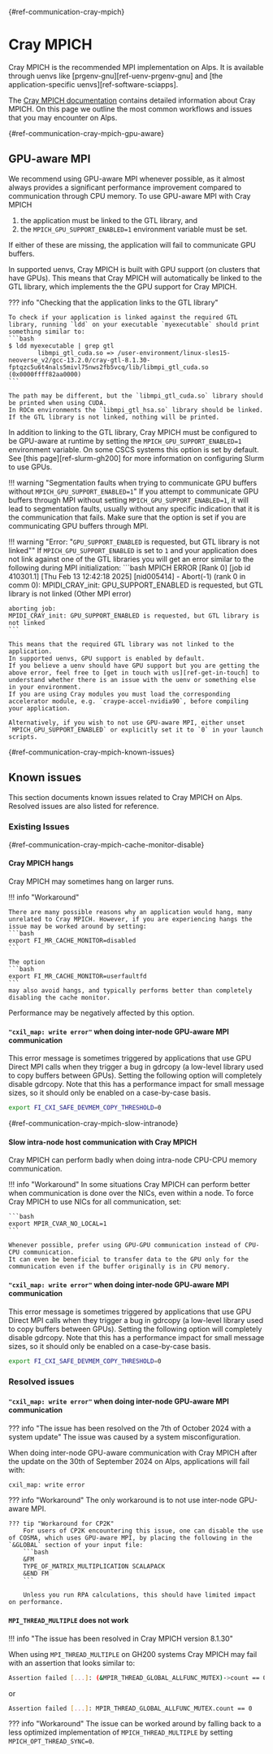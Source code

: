 [](){#ref-communication-cray-mpich}
# Cray MPICH

Cray MPICH is the recommended MPI implementation on Alps.
It is available through uenvs like [prgenv-gnu][ref-uenv-prgenv-gnu] and [the application-specific uenvs][ref-software-sciapps].

The [Cray MPICH documentation](https://cpe.ext.hpe.com/docs/latest/mpt/mpich/index.html) contains detailed information about Cray MPICH.
On this page we outline the most common workflows and issues that you may encounter on Alps.

[](){#ref-communication-cray-mpich-gpu-aware}
## GPU-aware MPI

We recommend using GPU-aware MPI whenever possible, as it almost always provides a significant performance improvement compared to communication through CPU memory.
To use GPU-aware MPI with Cray MPICH

1. the application must be linked to the GTL library, and
2. the `MPICH_GPU_SUPPORT_ENABLED=1` environment variable must be set.

If either of these are missing, the application will fail to communicate GPU buffers.

In supported uenvs, Cray MPICH is built with GPU support (on clusters that have GPUs).
This means that Cray MPICH will automatically be linked to the GTL library, which implements the the GPU support for Cray MPICH.

??? info "Checking that the application links to the GTL library"

    To check if your application is linked against the required GTL library, running `ldd` on your executable `myexecutable` should print something similar to:
    ```bash
    $ ldd myexecutable | grep gtl
            libmpi_gtl_cuda.so => /user-environment/linux-sles15-neoverse_v2/gcc-13.2.0/cray-gtl-8.1.30-fptqzc5u6t4nals5mivl75nws2fb5vcq/lib/libmpi_gtl_cuda.so (0x0000ffff82aa0000)
    ```
    
    The path may be different, but the `libmpi_gtl_cuda.so` library should be printed when using CUDA.
    In ROCm environments the `libmpi_gtl_hsa.so` library should be linked.
    If the GTL library is not linked, nothing will be printed.

In addition to linking to the GTL library, Cray MPICH must be configured to be GPU-aware at runtime by setting the `MPICH_GPU_SUPPORT_ENABLED=1` environment variable.
On some CSCS systems this option is set by default.
See [this page][ref-slurm-gh200] for more information on configuring Slurm to use GPUs.

!!! warning "Segmentation faults when trying to communicate GPU buffers without `MPICH_GPU_SUPPORT_ENABLED=1`"
    If you attempt to communicate GPU buffers through MPI without setting `MPICH_GPU_SUPPORT_ENABLED=1`, it will lead to segmentation faults, usually without any specific indication that it is the communication that fails.
    Make sure that the option is set if you are communicating GPU buffers through MPI.
    
!!! warning "Error: "`GPU_SUPPORT_ENABLED` is requested, but GTL library is not linked""
    If `MPICH_GPU_SUPPORT_ENABLED` is set to `1` and your application does not link against one of the GTL libraries you will get an error similar to the following during MPI initialization:
    ```bash
    MPICH ERROR [Rank 0] [job id 410301.1] [Thu Feb 13 12:42:18 2025] [nid005414] - Abort(-1) (rank 0 in comm 0): MPIDI_CRAY_init: GPU_SUPPORT_ENABLED is requested, but GTL library is not linked
     (Other MPI error)

    aborting job:
    MPIDI_CRAY_init: GPU_SUPPORT_ENABLED is requested, but GTL library is not linked
    ```

    This means that the required GTL library was not linked to the application.
    In supported uenvs, GPU support is enabled by default.
    If you believe a uenv should have GPU support but you are getting the above error, feel free to [get in touch with us][ref-get-in-touch] to understand whether there is an issue with the uenv or something else in your environment. 
    If you are using Cray modules you must load the corresponding accelerator module, e.g. `craype-accel-nvidia90`, before compiling your application.

    Alternatively, if you wish to not use GPU-aware MPI, either unset `MPICH_GPU_SUPPORT_ENABLED` or explicitly set it to `0` in your launch scripts.

[](){#ref-communication-cray-mpich-known-issues}
## Known issues

This section documents known issues related to Cray MPICH on Alps. Resolved issues are also listed for reference.

### Existing Issues

[](){#ref-communication-cray-mpich-cache-monitor-disable}
#### Cray MPICH hangs

Cray MPICH may sometimes hang on larger runs.

!!! info "Workaround"

    There are many possible reasons why an application would hang, many unrelated to Cray MPICH. However, if you are experiencing hangs the issue may be worked around by setting:
    ```bash
    export FI_MR_CACHE_MONITOR=disabled
    ```

    The option
    ```bash
    export FI_MR_CACHE_MONITOR=userfaultfd
    ```
    may also avoid hangs, and typically performs better than completely disabling the cache monitor.

Performance may be negatively affected by this option.

#### `"cxil_map: write error"` when doing inter-node GPU-aware MPI communication

This error message is sometimes triggered by applications that use GPU Direct MPI calls when they trigger a bug in gdrcopy (a low-level library used to copy buffers between GPUs).
Setting the following option will completely disable gdrcopy.
Note that this has a performance impact for small message sizes, so it should only be enabled on a case-by-case basis.
```bash
export FI_CXI_SAFE_DEVMEM_COPY_THRESHOLD=0
```

[](){#ref-communication-cray-mpich-slow-intranode}
#### Slow intra-node host communication with Cray MPICH

Cray MPICH can perform badly when doing intra-node CPU-CPU memory communication.

!!! info "Workaround"
    In some situations Cray MPICH can perform better when communication is done over the NICs, even within a node.
    To force Cray MPICH to use NICs for all communication, set:

    ```bash
    export MPIR_CVAR_NO_LOCAL=1
    ```

    Whenever possible, prefer using GPU-GPU communication instead of CPU-CPU communication.
    It can even be beneficial to transfer data to the GPU only for the communication even if the buffer originally is in CPU memory.

#### `"cxil_map: write error"` when doing inter-node GPU-aware MPI communication

This error message is sometimes triggered by applications that use GPU Direct MPI calls when they trigger a bug in gdrcopy (a low-level library used to copy buffers between GPUs).
Setting the following option will completely disable gdrcopy.
Note that this has a performance impact for small message sizes, so it should only be enabled on a case-by-case basis.
```bash
export FI_CXI_SAFE_DEVMEM_COPY_THRESHOLD=0
```

### Resolved issues

#### `"cxil_map: write error"` when doing inter-node GPU-aware MPI communication

??? info "The issue has been resolved on the 7th of October 2024 with a system update"
    The issue was caused by a system misconfiguration.

When doing inter-node GPU-aware communication with Cray MPICH after the update on the 30th of September 2024 on Alps, applications will fail with:
```bash
cxil_map: write error
```

??? info "Workaround"
    The only workaround is to not use inter-node GPU-aware MPI.

    ??? tip "Workaround for CP2K"
        For users of CP2K encountering this issue, one can disable the use of COSMA, which uses GPU-aware MPI, by placing the following in the `&GLOBAL` section of your input file: 
        ```bash
        &FM
        TYPE_OF_MATRIX_MULTIPLICATION SCALAPACK
        &END FM
        ```

        Unless you run RPA calculations, this should have limited impact on performance.

#### `MPI_THREAD_MULTIPLE` does not work

!!! info "The issue has been resolved in Cray MPICH version 8.1.30"

When using `MPI_THREAD_MULTIPLE` on GH200 systems Cray MPICH may fail with an assertion that looks similar to:
```bash
Assertion failed [...]: (&MPIR_THREAD_GLOBAL_ALLFUNC_MUTEX)->count == 0
```

or

```bash
Assertion failed [...]: MPIR_THREAD_GLOBAL_ALLFUNC_MUTEX.count == 0
```

??? info "Workaround"
    The issue can be worked around by falling back to a less optimized implementation of `MPICH_THREAD_MULTIPLE` by setting `MPICH_OPT_THREAD_SYNC=0`.
